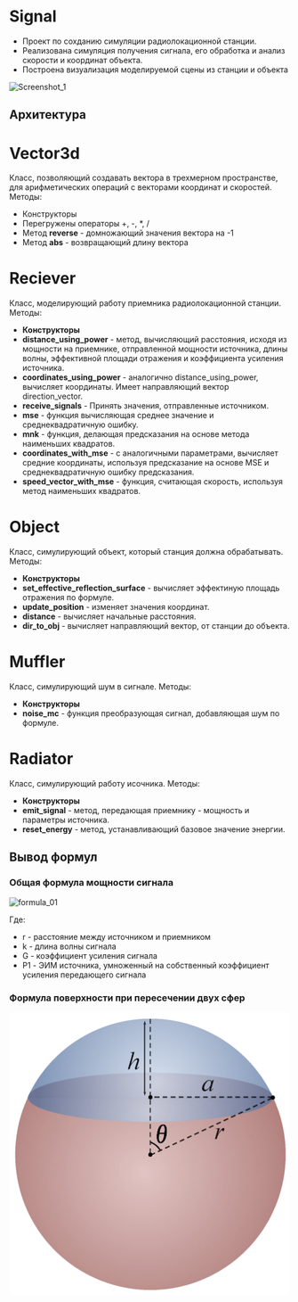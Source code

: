 # **Signal**
* Проект по сохданию симуляции радиолокационной станции.
* Реализована симуляция получения сигнала, его обработка и анализ скорости и координат объекта.
* Построена визуализация моделируемой сцены из станции и объекта

![Screenshot_1](https://github.com/Mngdd/Signal/assets/74361463/9a24c2cd-9669-4335-8f69-696c66026ba5)

## Архитектура

# Vector3d
Класс, позволяющий создавать вектора в трехмерном пространстве, для арифметических операций с векторами координат и скоростей. 
Методы:
* Конструкторы
* Перегружены операторы +, -, *, /
* Метод **reverse** - домножающий значения вектора на -1
* Метод **abs** - возвращающий длину вектора

# Reciever
Класс, моделирующий работу приемника радиолокационной станции.
Методы:
* **Конструкторы**
* **distance_using_power** - метод, вычисляющий расстояния, исходя из мощности на приемнике, отправленной мощности источника, длины волны, эффективной площади отражения и коэффициента усиления источника.
* **coordinates_using_power** - аналогично distance_using_power, вычисляет координаты. Имеет направляющий вектор direction_vector.
* **receive_signals** - Принять значения, отправленные источником.
* **mse** - функция вычисляющая среднее значение и среднеквадратичную ошибку.
* **mnk** - функция, делающая предсказания на основе метода наименьших квадратов.
* **coordinates_with_mse** - с аналогичными параметрами, вычисляет средние координаты, используя предсказание на основе MSE и среднеквадратичную ошибку предсказания.
* **speed_vector_with_mse** - функция, считающая скорость, используя метод наименьших квадратов.


# Object
Класс, симулирующий объект, который станция должна обрабатывать.
Методы:
* **Конструкторы**
* **set_effective_reflection_surface** - вычисляет эффектиную площадь отражения по формуле.
* **update_position** - изменяет значения координат.
* **distance** - вычисляет начальные расстояния.
* **dir_to_obj** - вычисляет направляющий вектор, от станции до объекта.


# Muffler
Класс, симулирующий шум в сигнале.
Методы:
* **Конструкторы**
* **noise_mc** - функция преобразующая сигнал, добавляющая шум по формуле.


# Radiator
Класс, симулирующий работу исочника.
Методы:
* **Конструкторы**
* **emit_signal** - метод, передающая приемнику - мощность и параметры источника.
* **reset_energy** - метод, устанавливающий базовое значение энергии.


## Вывод формул

### Общая формула мощности сигнала
![formula_01](https://github.com/Mngdd/Signal/assets/74361463/96ff7a79-c20c-4348-ae8a-bac80024d5b8)

Где:
* r - расстояние между источником и приемником
* k - длина волны сигнала
* G - коэффициент усиления сигнала
* P1 - ЭИМ источника, умноженный на собственный коэффициент усиления передающего сигнала

### Формула поверхности при пересечении двух сфер
![sphere](https://github.com/Mngdd/Signal/blob/main/Spherical_cap_diagram.tiff.png)

